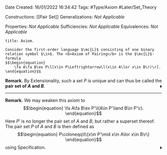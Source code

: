 <div class="topSpace"></div>

Date Created: 16/01/2022 16:34:42
Tags: #Type/Axiom #Later/Set_Theory

Constructions: [[Pair Set]]
Generalizations: <i>Not Applicable</i>

Properties: <i>Not Applicable</i>
Sufficiencies: <i>Not Applicable</i>
Equivalences: <i>Not Applicable</i>

``` ad-Axiom
title: Axiom.

Consider the first-order language $\mc{L}$ consisting of one binary relation symbol $\in$. The <b>Axiom of Pairing</b> is the $\mc{L}$-formula
$$\begin{equation}
    \fa A\fa B\ex P\l[x\in P\Leftrightarrow\l(x\in A\lor x\in B\r)\r].
\end{equation}$$

```

<b>Remark.</b> By Extensionality, such a set $P$ is unique and can thus be called the <b>pair set of $A$ and $B$</b>.<span style="float:right;">$\blacklozenge$</span>

---

<b>Remark.</b> We may weaken this axiom to
$$\begin{equation}
    \fa A\fa B\ex P'\l(A\in P'\land B\in P'\r).
\end{equation}$$
Here $P'$ is no longer the pair set of $A$ and $B$, but rather a superset thereof. The pair set $P$ of $A$ and $B$ is then defined as
$$\begin{equation}
    P\coloneqq\l\{x\in P'\mid x\in A\lor x\in B\r\}
\end{equation}$$
using Specification.<span style="float:right;">$\blacklozenge$</span>
